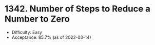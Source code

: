 # 1342. Number of Steps to Reduce a Number to Zero
- Difficulty: Easy
- Acceptance: 85.7% (as of 2022-03-14)
